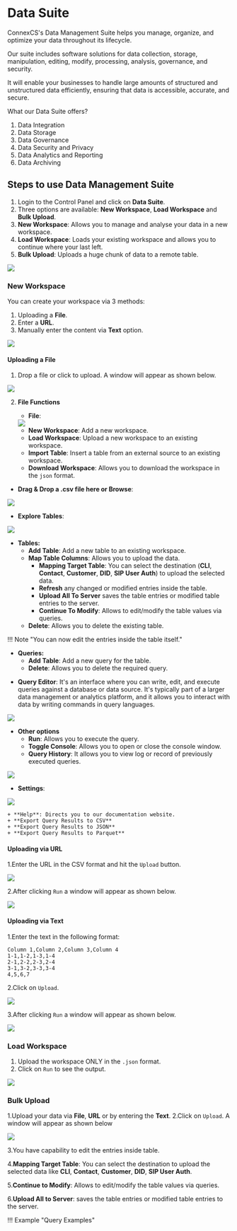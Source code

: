 # Data Suite

ConnexCS's Data Management Suite helps you manage, organize, and optimize your data throughout its lifecycle.

Our suite  includes software solutions for data collection, storage, manipulation, editing, modify, processing, analysis, governance, and security.

It will enable your businesses to handle large amounts of structured and unstructured data efficiently, ensuring that data is accessible, accurate, and secure.

What our Data Suite offers?

1. Data Integration
2. Data Storage
3. Data Governance
4. Data Security and Privacy
5. Data Analytics and Reporting
6. Data Archiving

## Steps to use Data Management Suite

1. Login to the Control Panel and click on **Data Suite**.
2. Three options are available: **New Workspace**, **Load Workspace** and **Bulk Upload**.
3. **New Workspace**: Allows you to manage and analyse your data in a new workspace.
4. **Load Workspace**: Loads your existing workspace and allows you to continue where your last left.
5. **Bulk Upload**: Uploads a huge chunk of data to a remote table.

<img src= "/docs/img/ds.png">

### New Workspace

You can create your workspace via 3 methods:

1. Uploading a **File**.
2. Enter a **URL**.
3. Manually enter the content via **Text** option.

<img src= "/docs/img/ds1">

#### Uploading a File

1. Drop a file or click to upload. A window will appear as shown below.
<img src= "/docs/img/ds2">

2. **File Functions**

   * **File**:

    <img src= "/docs/img/ds3">

     + **New Workspace**: Add a new workspace.
     +   **Load Workspace**: Upload a new workspace to an existing workspace.
     +   **Import Table**: Insert a table from an external source to an existing workspace.
     +   **Download Workspace**: Allows you to download the workspace in the `json` format.

* **Drag & Drop a .csv file here or Browse**:

<img src= "/docs/img/ds4">

* **Explore Tables**:

<img src= "/docs/img/ds5">

+   **Tables:**
      + **Add Table**: Add a new table to an existing workspace.
      + **Map Table Columns**: Allows you to upload the data.
        + **Mapping Target Table**: You can select the destination (**CLI**, **Contact**, **Customer**, **DID**, **SIP User Auth**) to upload the selected data.
        + **Refresh** any changed or modified entries inside the table.
        + **Upload All To Server** saves the table entries or modified table entries to the server.
        + **Continue To Modify**: Allows to edit/modify the table values via queries.
      + **Delete**: Allows you to delete the existing table.

!!! Note "You can now edit the entries inside the table itself."

+   **Queries:**
      + **Add Table**: Add a new query for the table.
      + **Delete**: Allows you to delete the required query.

* **Query Editor**: It's an interface where you can  write, edit, and execute queries against a database or data source. It's typically part of a larger data management or analytics platform, and it allows you to interact with data by writing commands in query languages.

<img src= "/docs/img/ds6">

+ **Other options**
    + **Run**: Allows you to execute the query.
    + **Toggle Console**: Allows you to open or close the console window.
    + **Query History**: It allows you to view log or record of previously executed queries.

<img src= "/docs/img/ds7">

* **Settings**:
<img src= "/docs/img/ds8">

    + **Help**: Directs you to our documentation website.
    + **Export Query Results to CSV**
    + **Export Query Results to JSON**
    + **Export Query Results to Parquet**

#### Uploading via URL

1.Enter the URL in the CSV format and hit the `Upload` button.

<img src= "/docs/img/ds9">

2.After clicking `Run` a window will appear as shown below.

<img src= "/docs/img/ds10">

#### Uploading via Text

1.Enter the text in the following format:

```
Column 1,Column 2,Column 3,Column 4
1-1,1-2,1-3,1-4
2-1,2-2,2-3,2-4
3-1,3-2,3-3,3-4
4,5,6,7
```

2.Click on `Upload`.

<img src= "/docs/img/ds11">

3.After clicking `Run` a window will appear as shown below.

<img src= "/docs/img/ds12">

### Load Workspace

1. Upload the workspace ONLY in the `.json` format.
2. Click on `Run` to see the output.

<img src= "/docs/img/ds13">

### Bulk Upload

1.Upload your data via **File**, **URL** or by entering the **Text**.
2.Click on `Upload`. A window will appear as shown below

<img src= "/docs/img/ds14">

3.You have capability to edit the entries inside table.

4.**Mapping Target Table**: You can select the destination to upload the selected data like **CLI**, **Contact**, **Customer**, **DID**, **SIP User Auth**.

5.**Continue to Modify**: Allows to edit/modify the table values via queries.

6.**Upload All to Server**: saves the table entries or modified table entries to the server.

!!! Example "Query Examples"

